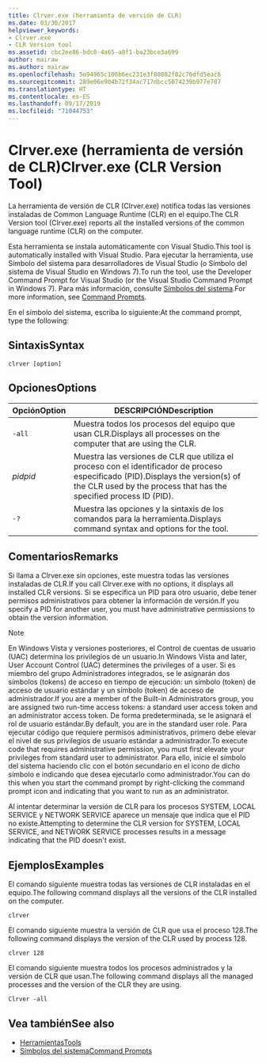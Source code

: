 ```yaml
---
title: Clrver.exe (herramienta de versión de CLR)
ms.date: 03/30/2017
helpviewer_keywords:
- Clrver.exe
- CLR Version tool
ms.assetid: cbc2ee86-bdc8-4a65-a8f1-ba23bce3a699
author: mairaw
ms.author: mairaw
ms.openlocfilehash: 5a94965c106b6ec231e3f80802f82c76dfd5eac6
ms.sourcegitcommit: 289e06e904b72f34ac717dbcc5074239b977e707
ms.translationtype: HT
ms.contentlocale: es-ES
ms.lasthandoff: 09/17/2019
ms.locfileid: "71044753"
---
```

# <a name="clrverexe-clr-version-tool"></a><span data-ttu-id="2d793-102">Clrver.exe (herramienta de versión de CLR)</span><span class="sxs-lookup"><span data-stu-id="2d793-102">Clrver.exe (CLR Version Tool)</span></span>
<span data-ttu-id="2d793-103">La herramienta de versión de CLR (Clrver.exe) notifica todas las versiones instaladas de Common Language Runtime (CLR) en el equipo.</span><span class="sxs-lookup"><span data-stu-id="2d793-103">The CLR Version tool (Clrver.exe) reports all the installed versions of the common language runtime (CLR) on the computer.</span></span>  
  
 <span data-ttu-id="2d793-104">Esta herramienta se instala automáticamente con Visual Studio.</span><span class="sxs-lookup"><span data-stu-id="2d793-104">This tool is automatically installed with Visual Studio.</span></span> <span data-ttu-id="2d793-105">Para ejecutar la herramienta, use Símbolo del sistema para desarrolladores de Visual Studio (o Símbolo del sistema de Visual Studio en Windows 7).</span><span class="sxs-lookup"><span data-stu-id="2d793-105">To run the tool, use the Developer Command Prompt for Visual Studio (or the Visual Studio Command Prompt in Windows 7).</span></span> <span data-ttu-id="2d793-106">Para más información, consulte [Símbolos del sistema](developer-command-prompt-for-vs.md).</span><span class="sxs-lookup"><span data-stu-id="2d793-106">For more information, see [Command Prompts](developer-command-prompt-for-vs.md).</span></span>  
  
 <span data-ttu-id="2d793-107">En el símbolo del sistema, escriba lo siguiente:</span><span class="sxs-lookup"><span data-stu-id="2d793-107">At the command prompt, type the following:</span></span>  
  
## <a name="syntax"></a><span data-ttu-id="2d793-108">Sintaxis</span><span class="sxs-lookup"><span data-stu-id="2d793-108">Syntax</span></span>  
  
```console  
clrver [option]  
```  
  
## <a name="options"></a><span data-ttu-id="2d793-109">Opciones</span><span class="sxs-lookup"><span data-stu-id="2d793-109">Options</span></span>  
  
|<span data-ttu-id="2d793-110">Opción</span><span class="sxs-lookup"><span data-stu-id="2d793-110">Option</span></span>|<span data-ttu-id="2d793-111">DESCRIPCIÓN</span><span class="sxs-lookup"><span data-stu-id="2d793-111">Description</span></span>|  
|------------|-----------------|  
|`-all`|<span data-ttu-id="2d793-112">Muestra todos los procesos del equipo que usan CLR.</span><span class="sxs-lookup"><span data-stu-id="2d793-112">Displays all processes on the computer that are using the CLR.</span></span>|  
|<span data-ttu-id="2d793-113">*pid*</span><span class="sxs-lookup"><span data-stu-id="2d793-113">*pid*</span></span>|<span data-ttu-id="2d793-114">Muestra las versiones de CLR que utiliza el proceso con el identificador de proceso especificado (PID).</span><span class="sxs-lookup"><span data-stu-id="2d793-114">Displays the version(s) of the CLR used by the process that has the specified process ID (PID).</span></span>|  
|`-?`|<span data-ttu-id="2d793-115">Muestra las opciones y la sintaxis de los comandos para la herramienta.</span><span class="sxs-lookup"><span data-stu-id="2d793-115">Displays command syntax and options for the tool.</span></span>|  
  
## <a name="remarks"></a><span data-ttu-id="2d793-116">Comentarios</span><span class="sxs-lookup"><span data-stu-id="2d793-116">Remarks</span></span>  
 <span data-ttu-id="2d793-117">Si llama a Clrver.exe sin opciones, este muestra todas las versiones instaladas de CLR.</span><span class="sxs-lookup"><span data-stu-id="2d793-117">If you call Clrver.exe with no options, it displays all installed CLR versions.</span></span> <span data-ttu-id="2d793-118">Si se especifica un PID para otro usuario, debe tener permisos administrativos para obtener la información de versión.</span><span class="sxs-lookup"><span data-stu-id="2d793-118">If you specify a PID for another user, you must have administrative permissions to obtain the version information.</span></span>  
  
> [!NOTE]
> <span data-ttu-id="2d793-119">En Windows Vista y versiones posteriores, el Control de cuentas de usuario (UAC) determina los privilegios de un usuario.</span><span class="sxs-lookup"><span data-stu-id="2d793-119">In Windows Vista and later, User Account Control (UAC) determines the privileges of a user.</span></span> <span data-ttu-id="2d793-120">Si es miembro del grupo Administradores integrados, se le asignarán dos símbolos (tokens) de acceso en tiempo de ejecución: un símbolo (token) de acceso de usuario estándar y un símbolo (token) de acceso de administrador.</span><span class="sxs-lookup"><span data-stu-id="2d793-120">If you are a member of the Built-in Administrators group, you are assigned two run-time access tokens: a standard user access token and an administrator access token.</span></span> <span data-ttu-id="2d793-121">De forma predeterminada, se le asignará el rol de usuario estándar.</span><span class="sxs-lookup"><span data-stu-id="2d793-121">By default, you are in the standard user role.</span></span> <span data-ttu-id="2d793-122">Para ejecutar código que requiere permisos administrativos, primero debe elevar el nivel de sus privilegios de usuario estándar a administrador.</span><span class="sxs-lookup"><span data-stu-id="2d793-122">To execute code that requires administrative permission, you must first elevate your privileges from standard user to administrator.</span></span> <span data-ttu-id="2d793-123">Para ello, inicie el símbolo del sistema haciendo clic con el botón secundario en el icono de dicho símbolo e indicando que desea ejecutarlo como administrador.</span><span class="sxs-lookup"><span data-stu-id="2d793-123">You can do this when you start the command prompt by right-clicking the command prompt icon and indicating that you want to run as an administrator.</span></span>  
  
 <span data-ttu-id="2d793-124">Al intentar determinar la versión de CLR para los procesos SYSTEM, LOCAL SERVICE y NETWORK SERVICE aparece un mensaje que indica que el PID no existe.</span><span class="sxs-lookup"><span data-stu-id="2d793-124">Attempting to determine the CLR version for SYSTEM, LOCAL SERVICE, and NETWORK SERVICE processes results in a message indicating that the PID doesn't exist.</span></span>  
  
## <a name="examples"></a><span data-ttu-id="2d793-125">Ejemplos</span><span class="sxs-lookup"><span data-stu-id="2d793-125">Examples</span></span>  
 <span data-ttu-id="2d793-126">El comando siguiente muestra todas las versiones de CLR instaladas en el equipo.</span><span class="sxs-lookup"><span data-stu-id="2d793-126">The following command displays all the versions of the CLR installed on the computer.</span></span>  
  
 `clrver`  
  
 <span data-ttu-id="2d793-127">El comando siguiente muestra la versión de CLR que usa el proceso 128.</span><span class="sxs-lookup"><span data-stu-id="2d793-127">The following command displays the version of the CLR used by process 128.</span></span>  
  
 `clrver 128`  
  
 <span data-ttu-id="2d793-128">El comando siguiente muestra todos los procesos administrados y la versión de CLR que usan.</span><span class="sxs-lookup"><span data-stu-id="2d793-128">The following command displays all the managed processes and the version of the CLR they are using.</span></span>  
  
 `Clrver -all`  
  
## <a name="see-also"></a><span data-ttu-id="2d793-129">Vea también</span><span class="sxs-lookup"><span data-stu-id="2d793-129">See also</span></span>

- [<span data-ttu-id="2d793-130">Herramientas</span><span class="sxs-lookup"><span data-stu-id="2d793-130">Tools</span></span>](index.md)
- [<span data-ttu-id="2d793-131">Símbolos del sistema</span><span class="sxs-lookup"><span data-stu-id="2d793-131">Command Prompts</span></span>](developer-command-prompt-for-vs.md)
